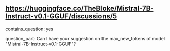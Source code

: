 ## https://huggingface.co/TheBloke/Mistral-7B-Instruct-v0.1-GGUF/discussions/5

contains_question: yes

question_part: Can I have your suggestion on the max_new_tokens of model "Mistral-7B-Instruct-v0.1-GGUF"?